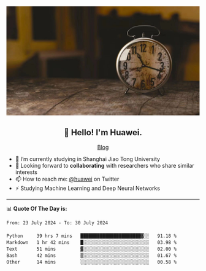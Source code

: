 <div align="center">
  <a href="https://github.com/JHW5981">
    <img src="./assets/background.jpg">
  </a>
</div>

<h2 align="center">👋 Hello! I'm Huawei.</h2>
<p align="center">
  <a href="https://blog.csdn.net/Edward__J?spm=1000.2115.3001.5343">Blog</a>
</p>


- 🔭 I’m currently studying in Shanghai Jiao Tong University
- 💬 Looking forward to **collaborating** with researchers who share similar interests
- 📫 How to reach me: [@huawei](https://twitter.com/yoohuaff) on Twitter
- ⚡ Studying Machine Learning and Deep Neural Networks

-------
📊 **Quote Of The Day is:**
<!--START_SECTION:waka-->

```txt
From: 23 July 2024 - To: 30 July 2024

Python     39 hrs 7 mins   ██████████████████████▓░░   91.18 %
Markdown   1 hr 42 mins    █░░░░░░░░░░░░░░░░░░░░░░░░   03.98 %
Text       51 mins         ▓░░░░░░░░░░░░░░░░░░░░░░░░   02.00 %
Bash       42 mins         ▒░░░░░░░░░░░░░░░░░░░░░░░░   01.67 %
Other      14 mins         ░░░░░░░░░░░░░░░░░░░░░░░░░   00.58 %
```

<!--END_SECTION:waka-->
